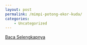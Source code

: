 ```yaml
---
layout: post
permalink: /mimpi-potong-ekor-kuda/
categories:
    - Uncategorized
---
```


[Baca Selengkapnya](/10)